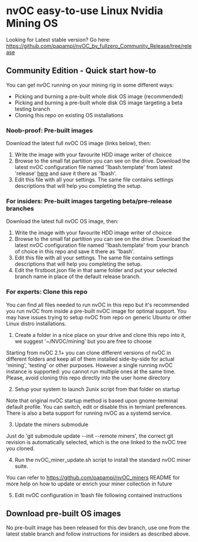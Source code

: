 # nvOC easy-to-use Linux Nvidia Mining OS
Looking for Latest stable version? Go here: https://github.com/papampi/nvOC_by_fullzero_Community_Release/tree/release
## Community Edition - Quick start how-to
You can get nvOC running on your mining rig in some different ways:
- Picking and burning a pre-built whole disk OS image (recommended)
- Picking and burning a pre-built whole disk OS image targeting a beta testing branch
- Cloning this repo on existing OS installations

### Noob-proof: Pre-built images
Download the latest full nvOC OS image (links below), then:
1. Write the image with your favourite HDD image writer of choicce
2. Browse to the small fat partition you can see on the drive. Download the latest nvOC configuration file named '1bash.template' from latest 'release' [here](https://github.com/papampi/nvOC_by_fullzero_Community_Release/raw/release/1bash.tamplate) and save it there as '1bash'.
3. Edit this file with all your settings. The same file contains settings descriptions that will help you completing the setup.

### For insiders: Pre-built images targeting beta/pre-release branches
Download the latest full nvOC OS image, then:
1. Write the image with your favourite HDD image writer of choicce
2. Browse to the small fat partition you can see on the drive. Download the latest nvOC configuration file named '1bash.template' from your branch of choice in this repo and save it there as '1bash'.
3. Edit this file with all your settings. The same file contains settings descriptions that will help you completing the setup.
4. Edit the firstboot.json file in that same folder and put your selected branch name in place of the default release branch.

### For experts: Clone this repo
You can find all files needed to run nvOC in this repo but it's recommended you run nvOC from inside a pre-built nvOC image for optimal support. You may have issues trying to setup nvOC from repo on generic Ubuntu or other Linux distro installations.
1. Create a folder in a nice place on your drive and clone this repo into it, we suggest '~/NVOC/mining' but you are free to choose

Starting from nvOC 2.1+ you can clone different versions of nvOC in different folders and keep all of them installed side-by-side for actual 'mining', 'testing' or other purposes. However a single running nvOC instance is supported: you cannot run multiple ones at the same time. Please, avoid cloning this repo directly into the user home directory

2. Setup your system to launch 2unix script from that folder on startup

Note that original nvOC startup method is based upon gnome-terminal default profile. You can switch, edit or disable this in termianl preferences. There is also a beta support for running nvOC as a systemd service.

3. Update the miners submodule

Just do 'git submodule update --init --remote miners', the correct git revision is automatically selected, which is the one linked to the nvOC tree you cloned.

4. Run the nvOC_miner_update.sh script to install the standard nvOC miner suite.

You can refer to https://github.com/papampi/nvOC_miners README for more help on how to update or enrich your miner collection in future

5. Edit nvOC configuration in 1bash file following contained instructions

## Download pre-built OS images

No pre-built image has been released for this dev branch, use one from the latest stable branch and follow instructions for insiders as described above.
